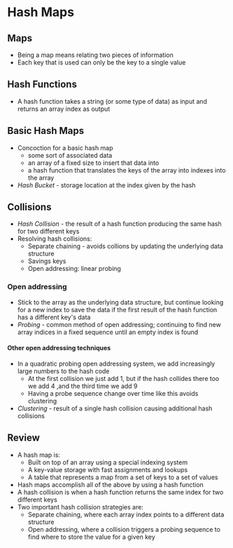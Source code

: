 # Hash Maps

## Maps

- Being a map means relating two pieces of information
- Each key that is used can only be the key to a single value

## Hash Functions

- A hash function takes a string (or some type of data) as input and returns an array index as output

## Basic Hash Maps

- Concoction for a basic hash map
  - some sort of associated data
  - an array of a fixed size to insert that data into
  - a hash function that translates the keys of the array into indexes into the array
- *Hash Bucket* - storage location at the index given by the hash

## Collisions

- *Hash Collision* - the result of a hash function producing the same hash for two different keys
- Resolving hash collisions:
  - Separate chaining - avoids collions by updating the underlying data structure
  - Savings keys
  - Open addressing: linear probing

### Open addressing

- Stick to the array as the underlying data structure, but continue looking for a new index to save the data if the first result of the hash function has a different key's data
- *Probing* - common method of open addressing; continuing to find new array indices in a fixed sequence until an empty index is found

#### Other open addressing techniques

- In a quadratic probing open addressing system, we add increasingly large numbers to the hash code
  - At the first collision we just add 1, but if the hash collides there too we add 4 ,and the third time we add 9
  - Having a probe sequence change over time like this avoids clustering
- *Clustering* - result of a single hash collision causing additional hash collisions

## Review

- A hash map is:
  - Built on top of an array using a special indexing system
  - A key-value storage with fast assignments and lookups
  - A table that represents a map from a set of keys to a set of values
- Hash maps accomplish all of the above by using a hash function
- A hash collision is when a hash function returns the same index for two different keys
- Two important hash collision strategies are:
  - Separate chaining, where each array index points to a different data structure
  - Open addressing, where a collision triggers a probing sequence to find where to store the value for a given key